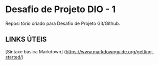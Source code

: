 # Desafio de Projeto DIO - 1
Reposi tório  criado para Desafio de Projeto  Git/Github.

## LINKS ÚTEIS 
[Sintaxe básica Markdown] (https://www.markdownguide.org/getting-started/)
